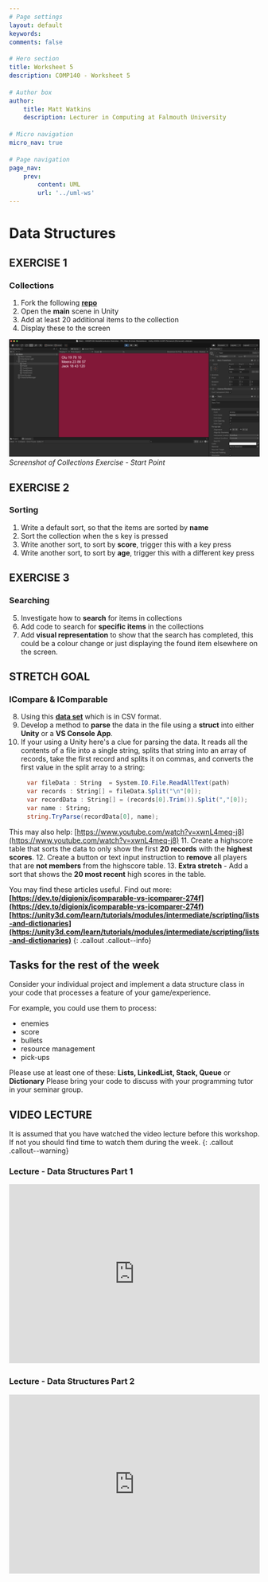 ```yaml
---
# Page settings
layout: default
keywords:
comments: false

# Hero section
title: Worksheet 5
description: COMP140 - Worksheet 5

# Author box
author:
    title: Matt Watkins
    description: Lecturer in Computing at Falmouth University

# Micro navigation
micro_nav: true

# Page navigation
page_nav:
    prev:
        content: UML
        url: '../uml-ws'
---
```


# Data Structures

## EXERCISE 1
### Collections
1. Fork the following **[repo](https://github.falmouth.ac.uk/Games-Academy/COMP140-DataStructures-Exercise)**
2. Open the **main** scene in Unity
3. Add at least 20 additional items to the collection
4. Display these to the screen

![Start point for Exercise 2](images/unity-sort.png)
*Screenshot of Collections Exercise - Start Point*

## EXERCISE 2
### Sorting
1. Write a default sort, so that the items are sorted by **name**
2. Sort the collection when the s key is pressed
3. Write another sort, to sort by **score**, trigger this with a key press
4. Write another sort, to sort by **age**, trigger this with a different key press

## EXERCISE 3
### Searching
5.  Investigate how to **search** for items in collections    
6.  Add code to search for **specific items** in the collections   
7.  Add **visual representation** to show that the search has completed, this could be a colour change or just displaying the found item elsewhere on the screen.

## STRETCH GOAL
### ICompare & IComparable

8. Using this **[data set](https://falmouthac-my.sharepoint.com/:x:/g/personal/matt_watkins_falmouth_ac_uk/EewqOswxQWhFrI3gRrhNR8cBoTOgn16HfE4bYFTWkTCl0g?e=FMdSYG)** which is in CSV format.
9. Develop a method to **parse** the data in the file using a **struct** into either **Unity** or a **VS Console App**.
10. If your using a Unity here's a clue for parsing the data. It reads all the contents of a file into a single string, splits that string into an array of records, take the first record and splits it on commas, and converts the first value in the split array to a string:
```c#
     var fileData : String  = System.IO.File.ReadAllText(path)
     var records : String[] = fileData.Split("\n"[0]);
     var recordData : String[] = (records[0].Trim()).Split(","[0]);
     var name : String;
     string.TryParse(recordData[0], name);
```
This may also help: [https://www.youtube.com/watch?v=xwnL4meq-j8](https://www.youtube.com/watch?v=xwnL4meq-j8)
11. Create a highscore table that sorts the data to only show the first **20 records** with the **highest scores**.
12.  Create a button or text input instruction to **remove** all players that are **not members** from the highscore table.
13. **Extra stretch** - Add a sort that shows the **20 most recent** high scores in the table.

You may find these articles useful. Find out more: **[https://dev.to/digionix/icomparable-vs-icomparer-274f](https://dev.to/digionix/icomparable-vs-icomparer-274f)**
**[https://unity3d.com/learn/tutorials/modules/intermediate/scripting/lists-and-dictionaries](https://unity3d.com/learn/tutorials/modules/intermediate/scripting/lists-and-dictionaries)**
{: .callout .callout--info}

## Tasks for the rest of the week
Consider your individual project and implement a data structure class in your code that processes
a feature of your game/experience. 

For example, you could use them to process:
- enemies
- score
- bullets
- resource management
- pick-ups

Please use at least one of these: **Lists, LinkedList, Stack, Queue** or **Dictionary**
Please bring your code to discuss with your programming tutor in your seminar group.



## VIDEO LECTURE

It is assumed that you have watched the video lecture before this workshop. If not you should find time to watch them during the week.
{: .callout .callout--warning}

### Lecture - Data Structures Part 1
<iframe width="100%" height="360" src="https://web.microsoftstream.com/embed/video/8f8786c7-82bb-4d21-a5d8-17c7088c0fcc?autoplay=false&showinfo=true" allowfullscreen style="border:none;"></iframe>

### Lecture - Data Structures Part 2
<iframe width="100%" height="360" src="https://web.microsoftstream.com/embed/video/620d8fc4-9ce0-41d9-83f0-35ee903040dc?autoplay=false&showinfo=true" allowfullscreen style="border:none;"></iframe>

<!--stackedit_data:
eyJoaXN0b3J5IjpbMTkxMzUxMTE1NSwtMTAyMzQ3ODYwNSwtMT
U2Njk3MTU0OSwtMjA1OTA2MTMwMywxNjA1NzI2OTU3LC02NzE1
NDc1MTQsLTQ4Nzc5MjIwMCwxMTYwNTM1NzM2LC0zMTIzODU0OD
AsLTIyNzU4MDA5LC0yMjc1ODAwOSwtMTAyMzkyNjAzMCwtMTQ4
NDQ1MjQ0NiwzNjgxMDMwNSw5NTU4OTU3NDgsLTEwMTMwNjMwNz
ldfQ==
-->